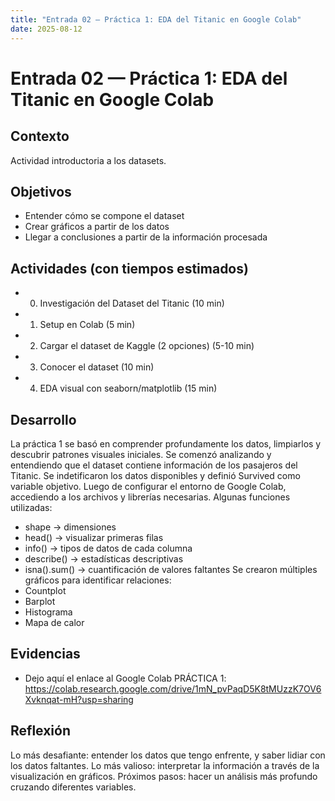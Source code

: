 ```yaml
---
title: "Entrada 02 — Práctica 1: EDA del Titanic en Google Colab"
date: 2025-08-12
---
```


# Entrada 02 — Práctica 1: EDA del Titanic en Google Colab

## Contexto
Actividad introductoria a los datasets.

## Objetivos
- Entender cómo se compone el dataset
- Crear gráficos a partir de los datos
- Llegar a conclusiones a partir de la información procesada

## Actividades (con tiempos estimados)
- 0. Investigación del Dataset del Titanic (10 min)
- 1. Setup en Colab (5 min)
- 2. Cargar el dataset de Kaggle (2 opciones) (5-10 min)
- 3. Conocer el dataset (10 min)
- 4. EDA visual con seaborn/matplotlib (15 min)

## Desarrollo
La práctica 1 se basó en comprender profundamente los datos, limpiarlos y descubrir patrones visuales iniciales.
Se comenzó analizando y entendiendo que el dataset contiene información de los pasajeros del Titanic. Se indetificaron los datos disponibles y definió Survived como variable objetivo.
Luego de configurar el entorno de Google Colab, accediendo a los archivos y librerías necesarias.
Algunas funciones utilizadas:
- shape -> dimensiones
- head() -> visualizar primeras filas
- info() -> tipos de datos de cada columna
- describe() -> estadísticas descriptivas
- isna().sum() -> cuantificación de valores faltantes
Se crearon múltiples gráficos para identificar relaciones:
- Countplot
- Barplot
- Histograma
- Mapa de calor

## Evidencias
- Dejo aquí el enlace al Google Colab PRÁCTICA 1: https://colab.research.google.com/drive/1mN_pvPaqD5K8tMUzzK7OV6Xvknqat-mH?usp=sharing

## Reflexión
Lo más desafiante: entender los datos que tengo enfrente, y saber lidiar con los datos faltantes.
Lo más valioso: interpretar la información a través de la visualización en gráficos.
Próximos pasos: hacer un análisis más profundo cruzando diferentes variables.
